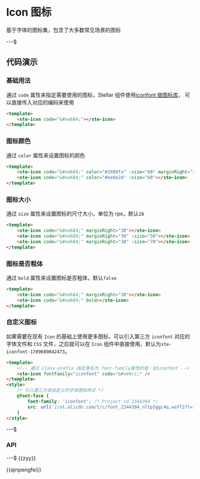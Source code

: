 # Icon 图标

基于字体的图标集，包含了大多数常见场景的图标

---$

## 代码演示

### 基础用法

通过 `code` 属性来指定需要使用的图标，Stellar 组件使用[iconfont 做图标库](https://at.alicdn.com/t/c/font_4041637_pivqtx3f1mq.json?spm=a313x.manage_type_myprojects.i1.49.f7ba3a81fFvJ6W&file=font_4041637_pivqtx3f1mq.json)，
可以直接传入对应的编码来使用

```html
<template>
    <ste-icon code="&#xe684;"></ste-icon>
</template>
```

### 图标颜色

通过 `color` 属性来设置图标的颜色

```html
<template>
    <ste-icon code="&#xe684;" color="#1989fa" :size="60" marginRight="30"></ste-icon>
    <ste-icon code="&#xe684;" color="#ee0a24" :size="60"></ste-icon>
</template>
```

### 图标大小

通过 `size` 属性来设置图标的尺寸大小，单位为 rpx，默认`28`

```html
<template>
    <ste-icon code="&#xe684;" marginRight="30"></ste-icon>
    <ste-icon code="&#xe684;" marginRight="30" :size="50"></ste-icon>
    <ste-icon code="&#xe684;" marginRight="30" :size="70"></ste-icon>
</template>
```

### 图标是否粗体

通过 `bold` 属性来设置图标是否粗体，默认`false`

```html
<template>
    <ste-icon code="&#xe684;" marginRight="30"></ste-icon>
    <ste-icon code="&#xe684;" bold></ste-icon>
</template>
```

### 自定义图标

如果需要在现有 `Icon` 的基础上使用更多图标，可以引入第三方 `iconfont` 对应的字体文件和 `CSS` 文件，之后就可以在 `Icon` 组件中直接使用，默认为`ste-iconfont-1709689042473`。

```html
<template>
    <!-- 通过 class-prefix 指定类名为 font-family属性的值：如iconfont -->
    <ste-icon fontFamily="iconfont" code="&#xe6cc;" />
</template>
<style>
    /* 引入第三方或自定义的字体图标样式 */
    @font-face {
        font-family: 'iconfont'; /* Project id 2344394 */
        src: url('//at.alicdn.com/t/c/font_2344394_nltp3ggc4q.woff2?t=1709779088427') format('woff2');
    }
</style>
```

---$

### API

<!-- props -->

---$
{{zyy}}

{{qinpengfei}}
